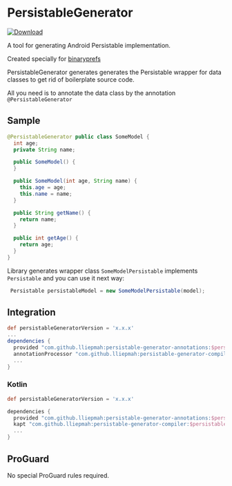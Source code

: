 # PersistableGenerator

[ ![Download](https://api.bintray.com/packages/lliepmah/com.github.lliepmah/persistable-generator-compiler/images/download.svg) ](https://bintray.com/lliepmah/com.github.lliepmah/persistable-generator-compiler/_latestVersion)

A tool for generating Android Persistable implementation.

Created specially for [binaryprefs](https://github.com/iamironz/binaryprefs)


PersistableGenerator generates generates the Persistable wrapper for data classes to get rid of boilerplate source code.

All you need is to annotate the data class by the annotation `@PersistableGenerator`

## Sample

```java
@PersistableGenerator public class SomeModel {
  int age;
  private String name;

  public SomeModel() {
  }

  public SomeModel(int age, String name) {
    this.age = age;
    this.name = name;
  }

  public String getName() {
    return name;
  }

  public int getAge() {
    return age;
  }
}
```

Library generates wrapper class `SomeModelPersistable` implements `Persistable` and you can use it next way:

```java
 Persistable persistableModel = new SomeModelPersistable(model);
```


## Integration

```groovy
def persistableGeneratorVersion = 'x.x.x'
...
dependencies {
  provided "com.github.lliepmah:persistable-generator-annotations:$persistableGeneratorVersion"
  annotationProcessor "com.github.lliepmah:persistable-generator-compiler:$persistableGeneratorVersion"
  ...
}
```


### Kotlin

```groovy
def persistableGeneratorVersion = 'x.x.x'

dependencies {
  provided "com.github.lliepmah:persistable-generator-annotations:$persistableGeneratorVersion"
  kapt "com.github.lliepmah:persistable-generator-compiler:$persistableGeneratorVersion"
  ...
}
```

## ProGuard
No special ProGuard rules required.